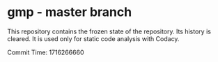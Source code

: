 # gmp - master branch

This repository contains the frozen state of the repository.
Its history is cleared. It is used only for static code
analysis with Codacy.

Commit Time: 1716266660